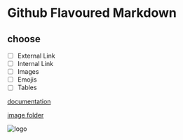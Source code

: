 # Github Flavoured Markdown
## choose
- [ ] External Link
- [ ] Internal Link
- [ ] Images
- [ ] Emojis 
- [ ] Tables
 
[documentation](https://help.github.com/en)

[image folder](BDL-publishing-authoring-main/images/)

![logo](https://user-images.githubusercontent.com/111491129/185768664-d5cbf5e4-10e2-4815-840e-f94f8acad784.png)

